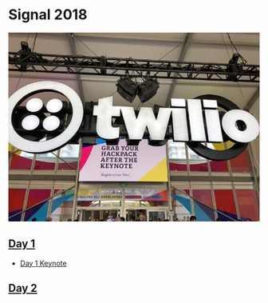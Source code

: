 # Signal 2018

![signal](day1/pics/opener.JPG)

## [Day 1](day1)
* [Day 1 Keynote](day1#day-1-keynote)

## [Day 2](day2)
